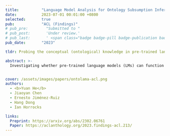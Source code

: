 ```yaml
---
title:          "Language Model Analysis for Ontology Subsumption Inference"
date:           2023-07-01 00:01:00 +0800
selected:       true
pub:            "ACL (Findings)"
# pub_pre:        "Submitted to "
# pub_post:       'Under review.'
# pub_last:       ' <span class="badge badge-pill badge-publication badge-success">Poster</span>'
pub_date:       "2023"

tldr: Probing the conceptual (ontological) knowledge in pre-trained language models.

abstract: >-
  Investigating whether pre-trained language models (LMs) can function as knowledge bases (KBs) has raised wide research interests recently. However, existing works focus on simple, triple-based, relational KBs, but omit more sophisticated, logic-based, conceptualised KBs such as OWL ontologies. To investigate an LM's knowledge of ontologies, we propose OntoLAMA, a set of inference-based probing tasks and datasets from ontology subsumption axioms involving both atomic and complex concepts. We conduct extensive experiments on ontologies of different domains and scales, and our results demonstrate that LMs encode relatively less background knowledge of Subsumption Inference (SI) than traditional Natural Language Inference (NLI) but can improve on SI significantly when a small number of samples are given. We will open-source our code and datasets.


cover: /assets/images/papers/ontolama-acl.png
authors:
  - <b>Yuan He</b>
  - Jiaoyan Chen
  - Ernesto Jiménez-Ruiz
  - Hang Dong
  - Ian Horrocks

links:
  Preprint: https://arxiv.org/abs/2302.06761
  Paper: https://aclanthology.org/2023.findings-acl.213/
---
```

